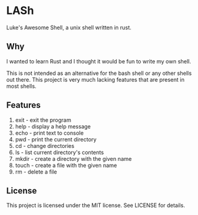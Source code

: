 # LASh
Luke's Awesome Shell, a unix shell written in rust.

## Why
I wanted to learn Rust and I thought it would be fun to write my own shell.

This is not intended as an alternative for the bash shell or any other shells out there. This project is very much lacking features that are present in most shells.

## Features
1. exit - exit the program
2. help - display a help message
3. echo <text> - print text to console
4. pwd - print the current directory
5. cd <directory> - change directories
6. ls - list current directory's contents
7. mkdir <name> - create a directory with the given name
8. touch <filename> - create a file with the given name
9. rm <filename> - delete a file

## License
This project is licensed under the MIT license. See LICENSE for details.